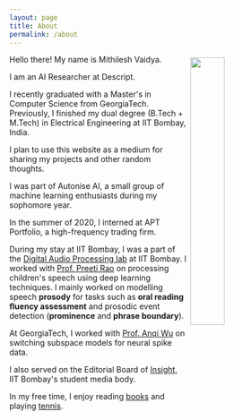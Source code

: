 ```yaml
---
layout: page
title: About
permalink: /about
---
```

<img style="float: right; width: 35%; padding: 5px;" src=" {{site.url}}/assets/img/profile.jpg ">

Hello there! My name is Mithilesh Vaidya.

I am an AI Researcher at Descript.

I recently graduated with a Master's in Computer Science from GeorgiaTech.
Previously, I finished my dual degree (B.Tech + M.Tech) in Electrical Engineering at IIT Bombay, India.

I plan to use this website as a medium for sharing my projects and other random thoughts.

I was part of Autonise AI, a small group of machine learning enthusiasts during my sophomore year.

In the summer of 2020, I interned at APT Portfolio, a high-frequency trading firm.

During my stay at IIT Bombay, I was a part of the [Digital Audio Processing lab](https://www.ee.iitb.ac.in/student/~daplab/) at IIT Bombay.
I worked with [Prof. Preeti Rao](https://www.ee.iitb.ac.in/web/people/faculty/home/prao) on processing
children's speech using deep learning techniques. I mainly worked on modelling speech **prosody** for 
tasks such as **oral reading fluency assessment** and prosodic event detection (**prominence** and **phrase boundary**).

At GeorgiaTech, I worked with [Prof. Anqi Wu](https://sites.google.com/view/brainml/home) on switching subspace models for neural spike data.

I also served on the Editorial Board of [Insight](https://www.insightiitb.org), IIT Bombay's student media body.

In my free time, I enjoy reading [books]({{site.url}}/books) and playing [tennis]({{site.url}}/tennis).

